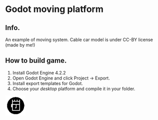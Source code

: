 # Godot moving platform
## Info.
An example of moving system.
Cable car model is under CC-BY license (made by me!)

## How to build game.

1. Install Godot Engine 4.2.2
2. Open Godot Engine and click Project -> Export.
3. Install export templates for Godot.
4. Choose your *desktop* platform and compile it in your folder. 

![image](./src/icon.png "title")